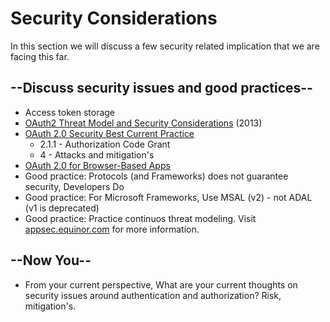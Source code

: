 # Security Considerations

In this section we will discuss a few security related implication that we are facing this far.

## --Discuss security issues and good practices--

* Access token storage
* [OAuth2 Threat Model and Security Considerations](https://datatracker.ietf.org/doc/rfc6819/) (2013)
* [OAuth 2.0 Security Best Current Practice](https://datatracker.ietf.org/doc/draft-ietf-oauth-security-topics)
  * 2.1.1 - Authorization Code Grant
  * 4 - Attacks and mitigation's
* [OAuth 2.0 for Browser-Based Apps](https://datatracker.ietf.org/doc/draft-ietf-oauth-browser-based-apps/)
* Good practice: Protocols (and Frameworks) does not guarantee security, Developers Do 
* Good practice: For Microsoft Frameworks, Use MSAL (v2) - not ADAL (v1 is deprecated)
* Good practice: Practice continuos threat modeling. Visit [appsec.equinor.com](https://appsec.equinor.com/threat-modeling/) for more information. 

## --Now You--

* From your current perspective, What are your current thoughts on security issues around authentication and authorization? Risk, mitigation's.


